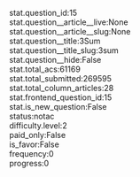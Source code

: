 stat.question_id:15  
stat.question__article__live:None  
stat.question__article__slug:None  
stat.question__title:3Sum  
stat.question__title_slug:3sum  
stat.question__hide:False  
stat.total_acs:61169  
stat.total_submitted:269595  
stat.total_column_articles:28  
stat.frontend_question_id:15  
stat.is_new_question:False  
status:notac  
difficulty.level:2  
paid_only:False  
is_favor:False  
frequency:0  
progress:0  
